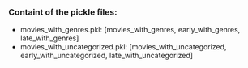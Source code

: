 ### Containt of the pickle files:

* movies_with_genres.pkl: [movies_with_genres, early_with_genres, late_with_genres]
* movies_with_uncategorized.pkl: [movies_with_uncategorized, early_with_uncategorized, late_with_uncategorized]
